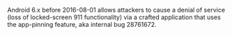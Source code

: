Android 6.x before 2016-08-01 allows attackers to cause a denial of service (loss of locked-screen 911 functionality) via a crafted application that uses the app-pinning feature, aka internal bug 28761672.